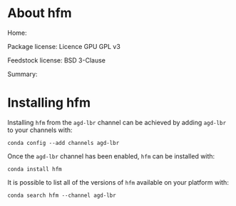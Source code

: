 About hfm 
=========

Home:

Package license: Licence GPU GPL v3

Feedstock license: BSD 3-Clause

Summary:


Installing hfm
==============

Installing `hfm` from the `agd-lbr` channel can be achieved by adding `agd-lbr` to your channels with:

```
conda config --add channels agd-lbr
```

Once the `agd-lbr` channel has been enabled, `hfm` can be installed with:

```
conda install hfm
```

It is possible to list all of the versions of `hfm` available on your platform with:

```
conda search hfm --channel agd-lbr
```
